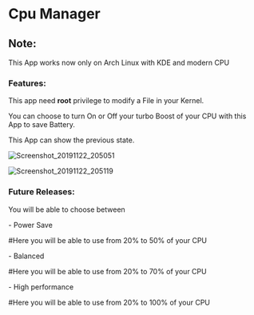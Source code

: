﻿# Cpu Manager
 
 <h2>Note: </h2> This App works now only on Arch Linux with KDE and modern CPU
 
 <h3>Features:</h3>
 <p>This app need <strong>root</strong> privilege to modify a File in your Kernel.</p>
 <p>You can choose to turn On or Off your turbo Boost of your CPU with this App to save Battery.</p>
 <p>This App can show the previous state.</p>

![Screenshot_20191122_205051](https://user-images.githubusercontent.com/57049550/69494078-9a5fe000-0eb7-11ea-8c88-79c309b2db76.png)

![Screenshot_20191122_205119](https://user-images.githubusercontent.com/57049550/69456589-51027a00-0d6b-11ea-8440-c4ed1dc745b2.png)

<h3>Future Releases:</h3>
<p>You will be able to choose between</p>
- Power Save  
<p>#Here you will be able to use from 20% to 50% of your CPU</p>
- Balanced
<p>#Here you will be able to use from 20% to 70% of your CPU</p>
- High performance
<p>#Here you will be able to use from 20% to 100% of your CPU</p>


